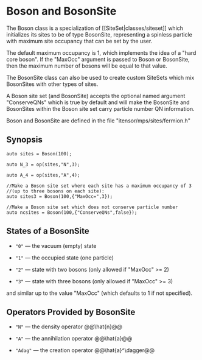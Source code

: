 # Boson and BosonSite

The Boson class is a specialization of [[SiteSet|classes/siteset]] which initializes
its sites to be of type BosonSite, representing a spinless particle with maximum 
site occupancy that can be set by the user. 

The default maximum occupancy is 1, which implements the idea of a "hard core boson".
If the "MaxOcc" argument is passed to Boson or BosonSite, then the maximum number of
bosons will be equal to that value.

The BosonSite class can also be used to create custom SiteSets which mix BosonSites 
with other types of sites.

A Boson site set (and BosonSite) accepts the optional named argument "ConserveQNs"
which is true by default and will make the BosonSite and BosonSites within the Boson
site set carry particle number QN information.

Boson and BosonSite are defined in the file "itensor/mps/sites/fermion.h"

## Synopsis

    auto sites = Boson(100);

    auto N_3 = op(sites,"N",3);

    auto A_4 = op(sites,"A",4);

    //Make a Boson site set where each site has a maximum occupancy of 3
    //(up to three bosons on each site):
    auto sites3 = Boson(100,{"MaxOcc=",3});

    //Make a Boson site set which does not conserve particle number
    auto ncsites = Boson(100,{"ConserveQNs",false});

## States of a BosonSite

* `"0"` &mdash; the vacuum (empty) state

* `"1"` &mdash; the occupied state (one particle)

* `"2"` &mdash; state with two bosons (only allowed if "MaxOcc" >= 2)

* `"3"` &mdash; state with three bosons (only allowed if "MaxOcc" >= 3)

and similar up to the value "MaxOcc" (which defaults to 1 if not specified).

## Operators Provided by BosonSite

* `"N"` &mdash; the density operator @@\hat{n}@@

* `"A"` &mdash; the annihilation operator @@\hat{a}@@

* `"Adag"` &mdash; the creation operator @@\hat{a}^\dagger@@

